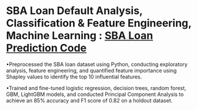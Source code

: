 # SBA Loan Default Analysis, Classification & Feature Engineering, Machine Learning : [SBA Loan Prediction Code](https://github.com/AdityaKobbai/Adithya-Kobbai-s_Portfolio/blob/main/SBA_Loan_Prediction_Code.ipynb)


•Preprocessed the SBA loan dataset using Python, conducting exploratory analysis, feature engineering, and quantified feature importance using Shapley values to identify the top 10 influential features.

•Trained and fine-tuned logistic regression, decision trees, random forest, GBM, LightGBM models, and conducted Principal Component Analysis to achieve an 85% accuracy and F1 score of 0.82 on a holdout dataset.
